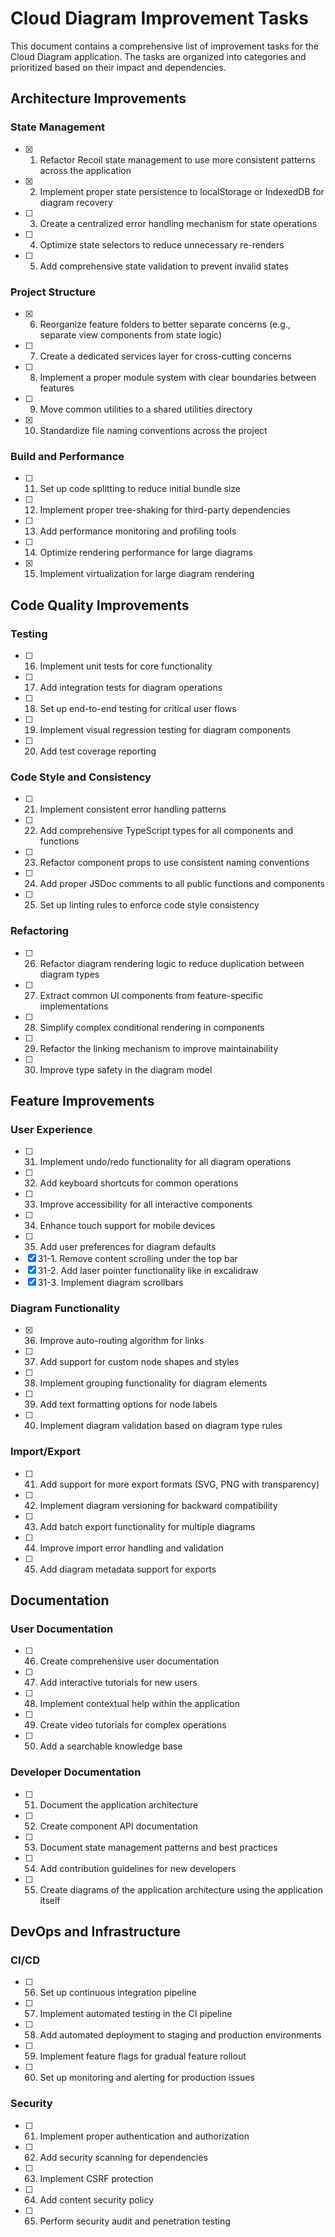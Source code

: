 # Cloud Diagram Improvement Tasks

This document contains a comprehensive list of improvement tasks for the Cloud Diagram application. The tasks are organized into categories and prioritized based on their impact and dependencies.

## Architecture Improvements

### State Management
- [X] 1. Refactor Recoil state management to use more consistent patterns across the application
- [X] 2. Implement proper state persistence to localStorage or IndexedDB for diagram recovery
- [ ] 3. Create a centralized error handling mechanism for state operations
- [ ] 4. Optimize state selectors to reduce unnecessary re-renders
- [ ] 5. Add comprehensive state validation to prevent invalid states

### Project Structure
- [X] 6. Reorganize feature folders to better separate concerns (e.g., separate view components from state logic)
- [ ] 7. Create a dedicated services layer for cross-cutting concerns
- [ ] 8. Implement a proper module system with clear boundaries between features
- [ ] 9. Move common utilities to a shared utilities directory
- [X] 10. Standardize file naming conventions across the project

### Build and Performance
- [ ] 11. Set up code splitting to reduce initial bundle size
- [ ] 12. Implement proper tree-shaking for third-party dependencies
- [ ] 13. Add performance monitoring and profiling tools
- [ ] 14. Optimize rendering performance for large diagrams
- [X] 15. Implement virtualization for large diagram rendering

## Code Quality Improvements

### Testing
- [ ] 16. Implement unit tests for core functionality
- [ ] 17. Add integration tests for diagram operations
- [ ] 18. Set up end-to-end testing for critical user flows
- [ ] 19. Implement visual regression testing for diagram components
- [ ] 20. Add test coverage reporting

### Code Style and Consistency
- [ ] 21. Implement consistent error handling patterns
- [ ] 22. Add comprehensive TypeScript types for all components and functions
- [ ] 23. Refactor component props to use consistent naming conventions
- [ ] 24. Add proper JSDoc comments to all public functions and components
- [ ] 25. Set up linting rules to enforce code style consistency

### Refactoring
- [ ] 26. Refactor diagram rendering logic to reduce duplication between diagram types
- [ ] 27. Extract common UI components from feature-specific implementations
- [ ] 28. Simplify complex conditional rendering in components
- [ ] 29. Refactor the linking mechanism to improve maintainability
- [ ] 30. Improve type safety in the diagram model

## Feature Improvements

### User Experience
- [ ] 31. Implement undo/redo functionality for all diagram operations
- [ ] 32. Add keyboard shortcuts for common operations
- [ ] 33. Improve accessibility for all interactive components
- [ ] 34. Enhance touch support for mobile devices
- [ ] 35. Add user preferences for diagram defaults
- [X] 31-1. Remove content scrolling under the top bar  
- [X] 31-2. Add laser pointer functionality like in excalidraw
- [X] 31-3. Implement diagram scrollbars 

### Diagram Functionality
- [X] 36. Improve auto-routing algorithm for links
- [ ] 37. Add support for custom node shapes and styles
- [ ] 38. Implement grouping functionality for diagram elements
- [ ] 39. Add text formatting options for node labels
- [ ] 40. Implement diagram validation based on diagram type rules

### Import/Export
- [ ] 41. Add support for more export formats (SVG, PNG with transparency)
- [ ] 42. Implement diagram versioning for backward compatibility
- [ ] 43. Add batch export functionality for multiple diagrams
- [ ] 44. Improve import error handling and validation
- [ ] 45. Add diagram metadata support for exports

## Documentation

### User Documentation
- [ ] 46. Create comprehensive user documentation
- [ ] 47. Add interactive tutorials for new users
- [ ] 48. Implement contextual help within the application
- [ ] 49. Create video tutorials for complex operations
- [ ] 50. Add a searchable knowledge base

### Developer Documentation
- [ ] 51. Document the application architecture
- [ ] 52. Create component API documentation
- [ ] 53. Document state management patterns and best practices
- [ ] 54. Add contribution guidelines for new developers
- [ ] 55. Create diagrams of the application architecture using the application itself

## DevOps and Infrastructure

### CI/CD
- [ ] 56. Set up continuous integration pipeline
- [ ] 57. Implement automated testing in the CI pipeline
- [ ] 58. Add automated deployment to staging and production environments
- [ ] 59. Implement feature flags for gradual feature rollout
- [ ] 60. Set up monitoring and alerting for production issues

### Security
- [ ] 61. Implement proper authentication and authorization
- [ ] 62. Add security scanning for dependencies
- [ ] 63. Implement CSRF protection
- [ ] 64. Add content security policy
- [ ] 65. Perform security audit and penetration testing

